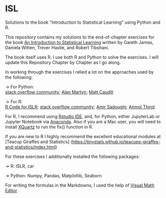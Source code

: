 # ISL
Solutions to the book "Introduction to Statistical Learning" using Python and R.

This repository contains my solutions to the end-of-chapter exercises for the book [An Introduction to Statistical Learning](https://statlearning.com/) written by Gareth James, Daniela Witten, Trever Hastie, and Robert Tibshani. 

The book itself uses R. I use both R and Python to solve the exercises. I will update this Repository Chapter by Chapter as I go along. 

In working through the exercises I relied a lot on the approaches used by the following:

   -> For Python:  
      [stack overflow community](https://stackoverflow.com/); [Alan Martyn](www.alanmartyn.com); [Matt Caudill](https://github.com/mscaudill/IntroStatLearn)

   -> For R:  
      [R Code for ISLR](https://statlearning.com/code.html); [stack overflow community](https://stackoverflow.com/); [Amir Sadoughi](http://asadoughi.github.io/stat-learning); [Anmol Thind](https://github.com/athi94)

For R, I recommend using [Rstudio IDE](https://rstudio.com/products/rstudio/download/), and, for Python, either JupyterLab or Jupyter Notebook via [Anaconda](https://www.anaconda.com/). 
Also if you are a Mac user, you will need to install [XQuartz](https://www.xquartz.org/) to run the fix() function in R.

If you are new to R I highly recommend the excellent educational modules at [Teacup Giraffes and Statistics] (https://tinystats.github.io/teacups-giraffes-and-statistics/index.html)

For these exercises I additionally installed the following packages:
   
   -> R: ISLR, car
   
   -> Python: Numpy, Pandas, Matplotlib, Seaborn

For writing the formulas in the Markdowns, I used the help of [Visual Math Editor](http://visualmatheditor.equatheque.net/VisualMathEditor.html)
